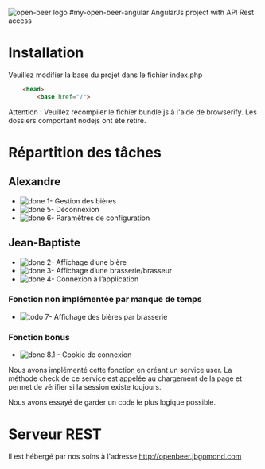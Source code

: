 ![open-beer logo](http://open-beer.kobject.net/img/logo.png "open-beer logo")
#my-open-beer-angular
AngularJs project with API Rest access

# Installation

Veuillez modifier la base du projet dans le fichier index.php

```html
    <head>
        <base href="/">
```

Attention : Veuillez recompiler le fichier bundle.js à l'aide de browserify. Les dossiers comportant nodejs ont été retiré.

# Répartition des tâches

## Alexandre
- ![done](https://cdn2.iconfinder.com/data/icons/free-basic-icon-set-2/300/11-24.png) 1- Gestion des bières
- ![done](https://cdn2.iconfinder.com/data/icons/free-basic-icon-set-2/300/11-24.png) 5- Déconnexion
- ![done](https://cdn2.iconfinder.com/data/icons/free-basic-icon-set-2/300/11-24.png) 6- Paramètres de configuration

## Jean-Baptiste
- ![done](https://cdn2.iconfinder.com/data/icons/free-basic-icon-set-2/300/11-24.png) 2- Affichage d’une bière
- ![done](https://cdn2.iconfinder.com/data/icons/free-basic-icon-set-2/300/11-24.png) 3- Affichage d’une brasserie/brasseur
- ![done](https://cdn2.iconfinder.com/data/icons/free-basic-icon-set-2/300/11-24.png) 4- Connexion à l’application

### Fonction non implémentée par manque de temps
- ![todo](https://cdn2.iconfinder.com/data/icons/free-basic-icon-set-2/300/17-24.png) 7- Affichage des bières par brasserie

### Fonction bonus
- ![done](https://cdn2.iconfinder.com/data/icons/free-basic-icon-set-2/300/11-24.png) 8.1 - Cookie de connexion

Nous avons implémenté cette fonction en créant un service user. La méthode check de ce service est appelée au chargement de la page et permet de vérifier si la session existe toujours.

Nous avons essayé de garder un code le plus logique possible.

# Serveur REST

Il est hébergé par nos soins à l'adresse http://openbeer.jbgomond.com

